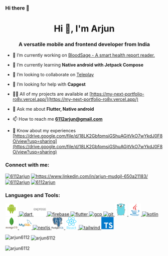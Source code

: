 ### Hi there 👋

<h1 align="center">Hi 👋, I'm Arjun</h1>
<h3 align="center">A versatile mobile and frontend developer from India</h3>



- 🔭 I’m currently working on [BloodSage - A smart health report reader.](https://github.com/Arjun6112/b_report)

- 🌱 I’m currently learning **Native android with Jetpack Compose**

- 👯 I’m looking to collaborate on [Teleplay](https://github.com/Arjun6112/teleplay)

- 🤝 I’m looking for help with **Capgest**

- 👨‍💻 All of my projects are available at [https://my-next-portfolio-ro8v.vercel.app/](https://my-next-portfolio-ro8v.vercel.app/)

- 💬 Ask me about **Flutter, Native android**

- 📫 How to reach me **6112arjun@gmail.com**

- 📄 Know about my experiences [https://drive.google.com/file/d/18LK2GbfpmsiGShuAGjtVkO7wYkdJ0F8O/view?usp=sharing](https://drive.google.com/file/d/18LK2GbfpmsiGShuAGjtVkO7wYkdJ0F8O/view?usp=sharing)

<h3 align="left">Connect with me:</h3>
<p align="left">
<a href="https://twitter.com/6112arjun" target="blank"><img align="center" src="https://raw.githubusercontent.com/rahuldkjain/github-profile-readme-generator/master/src/images/icons/Social/twitter.svg" alt="6112arjun" height="30" width="40" /></a>
<a href="https://linkedin.com/in/https://www.linkedin.com/in/arjun-mudgil-650a21183/" target="blank"><img align="center" src="https://raw.githubusercontent.com/rahuldkjain/github-profile-readme-generator/master/src/images/icons/Social/linked-in-alt.svg" alt="https://www.linkedin.com/in/arjun-mudgil-650a21183/" height="30" width="40" /></a>
<a href="https://instagram.com/6112arjun" target="blank"><img align="center" src="https://raw.githubusercontent.com/rahuldkjain/github-profile-readme-generator/master/src/images/icons/Social/instagram.svg" alt="6112arjun" height="30" width="40" /></a>
<a href="https://www.leetcode.com/6112arjun" target="blank"><img align="center" src="https://raw.githubusercontent.com/rahuldkjain/github-profile-readme-generator/master/src/images/icons/Social/leet-code.svg" alt="6112arjun" height="30" width="40" /></a>
</p>

<h3 align="left">Languages and Tools:</h3>
<p align="left"> <a href="https://developer.android.com" target="_blank" rel="noreferrer"> <img src="https://raw.githubusercontent.com/devicons/devicon/master/icons/android/android-original-wordmark.svg" alt="android" width="40" height="40"/> </a> <a href="https://dart.dev" target="_blank" rel="noreferrer"> <img src="https://www.vectorlogo.zone/logos/dartlang/dartlang-icon.svg" alt="dart" width="40" height="40"/> </a> <a href="https://expressjs.com" target="_blank" rel="noreferrer"> <img src="https://raw.githubusercontent.com/devicons/devicon/master/icons/express/express-original-wordmark.svg" alt="express" width="40" height="40"/> </a> <a href="https://firebase.google.com/" target="_blank" rel="noreferrer"> <img src="https://www.vectorlogo.zone/logos/firebase/firebase-icon.svg" alt="firebase" width="40" height="40"/> </a> <a href="https://flutter.dev" target="_blank" rel="noreferrer"> <img src="https://www.vectorlogo.zone/logos/flutterio/flutterio-icon.svg" alt="flutter" width="40" height="40"/> </a> <a href="https://cloud.google.com" target="_blank" rel="noreferrer"> <img src="https://www.vectorlogo.zone/logos/google_cloud/google_cloud-icon.svg" alt="gcp" width="40" height="40"/> </a> <a href="https://git-scm.com/" target="_blank" rel="noreferrer"> <img src="https://www.vectorlogo.zone/logos/git-scm/git-scm-icon.svg" alt="git" width="40" height="40"/> </a> <a href="https://golang.org" target="_blank" rel="noreferrer"> <img src="https://raw.githubusercontent.com/devicons/devicon/master/icons/go/go-original.svg" alt="go" width="40" height="40"/> </a> <a href="https://www.java.com" target="_blank" rel="noreferrer"> <img src="https://raw.githubusercontent.com/devicons/devicon/master/icons/java/java-original.svg" alt="java" width="40" height="40"/> </a> <a href="https://kotlinlang.org" target="_blank" rel="noreferrer"> <img src="https://www.vectorlogo.zone/logos/kotlinlang/kotlinlang-icon.svg" alt="kotlin" width="40" height="40"/> </a> <a href="https://www.mongodb.com/" target="_blank" rel="noreferrer"> <img src="https://raw.githubusercontent.com/devicons/devicon/master/icons/mongodb/mongodb-original-wordmark.svg" alt="mongodb" width="40" height="40"/> </a> <a href="https://www.mysql.com/" target="_blank" rel="noreferrer"> <img src="https://raw.githubusercontent.com/devicons/devicon/master/icons/mysql/mysql-original-wordmark.svg" alt="mysql" width="40" height="40"/> </a> <a href="https://nextjs.org/" target="_blank" rel="noreferrer"> <img src="https://cdn.worldvectorlogo.com/logos/nextjs-2.svg" alt="nextjs" width="40" height="40"/> </a> <a href="https://www.postgresql.org" target="_blank" rel="noreferrer"> <img src="https://raw.githubusercontent.com/devicons/devicon/master/icons/postgresql/postgresql-original-wordmark.svg" alt="postgresql" width="40" height="40"/> </a> <a href="https://reactjs.org/" target="_blank" rel="noreferrer"> <img src="https://raw.githubusercontent.com/devicons/devicon/master/icons/react/react-original-wordmark.svg" alt="react" width="40" height="40"/> </a> <a href="https://tailwindcss.com/" target="_blank" rel="noreferrer"> <img src="https://www.vectorlogo.zone/logos/tailwindcss/tailwindcss-icon.svg" alt="tailwind" width="40" height="40"/> </a> <a href="https://www.typescriptlang.org/" target="_blank" rel="noreferrer"> <img src="https://raw.githubusercontent.com/devicons/devicon/master/icons/typescript/typescript-original.svg" alt="typescript" width="40" height="40"/> </a> </p>

<p><img align="left" src="https://github-readme-stats.vercel.app/api/top-langs?username=arjun6112&show_icons=true&locale=en&layout=compact" alt="arjun6112" /></p>

<p>&nbsp;<img align="center" src="https://github-readme-stats.vercel.app/api?username=arjun6112&show_icons=true&locale=en" alt="arjun6112" /></p>

<p><img align="center" src="https://github-readme-streak-stats.herokuapp.com/?user=arjun6112&" alt="arjun6112" /></p>

